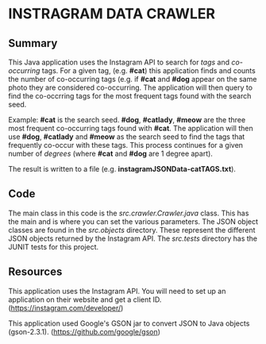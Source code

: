 INSTRAGRAM DATA CRAWLER
==============

Summary
--------------

This Java application uses the Instagram API to search for *tags* and *co-occurring* tags. For a given 
tag, (e.g. **#cat**) this application finds and counts the number of co-occurring tags (e.g. if **#cat** and **#dog** appear on the 
same photo they are considered co-occurring. The application will then query to find the co-occrring tags for the 
most frequent tags found with the search seed.

Example:
**#cat** is the search seed. 
**#dog**, **#catlady**, **#meow** are the three most frequent co-occurring tags found with **#cat**.
The application will then use **#dog**, **#catlady** and **#meow** as the search seed to find the tags that frequently
co-occur with these tags. This process continues for a given number of *degrees* (where **#cat** and **#dog** are 1 degree apart).

The result is written to a file (e.g. **instagramJSONData-catTAGS.txt**).

Code
--------------
The main class in this code is the *src.crawler.Crawler.java* class. This has the main and is where you can set
the various parameters.
The JSON object classes are found in the *src.objects* directory. These represent the different JSON objects returned
by the Instagram API.
The *src.tests* directory has the JUNIT tests for this project.

Resources
--------------
This application uses the Instagram API. You will need to set up an application on their website and get a 
client ID. (https://instagram.com/developer/)

This application used Google's GSON jar to convert JSON to Java objects (gson-2.3.1).
(https://github.com/google/gson)